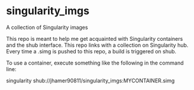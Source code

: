 # singularity_imgs
A collection of Singularity images


This repo is meant to help me get acquainted with Singularity containers and the shub interface. This repo links with a collection on Singularity hub. Every time a .simg is pushed to this repo, a build is triggered on shub.

To use a container, execute something like the following in the command line:

singularity <COMMAND> shub://jhamer90811/singularity_imgs:MYCONTAINER.simg <ARGS>
